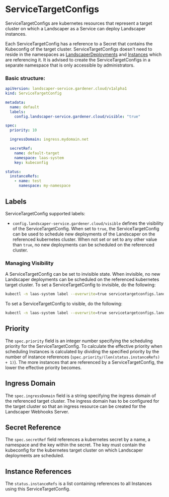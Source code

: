 <!--
SPDX-FileCopyrightText: 2022 "SAP SE or an SAP affiliate company and Gardener contributors"

SPDX-License-Identifier: Apache-2.0
-->

# ServiceTargetConfigs

ServiceTargetConfigs are kubernetes resources that represent a target cluster on which a Landscaper as a Service can
deploy Landscaper instances.

Each ServiceTargetConfig has a reference to a Secret that contains the Kubeconfig of the target cluster.
ServiceTargetConfigs doesn't need to reside in the namespaces as [LandscaperDeployments](LandscaperDeployments.md) and [Instances](Instances.md) which are referencing it.
It is advised to create the ServiceTargetConfigs in a separate namespace that is only accessible by administrators.

### Basic structure:

````yaml
apiVersion: landscaper-service.gardener.cloud/v1alpha1
kind: ServiceTargetConfig

metadata:
  name: default
  labels:
    config.landscaper-service.gardener.cloud/visible: "true"

spec:
  priority: 10

  ingressDomain: ingress.mydomain.net

  secretRef:
    name: default-target
    namespace: laas-system
    key: kubeconfig

status:
  instanceRefs:
    - name: test
      namespace: my-namespace
````

## Labels

ServiceTargetConfig supported labels:

* `config.landscaper-service.gardener.cloud/visible` defines the visibility of the ServiceTargetConfig. 
When set to `true`, the ServiceTargetConfig can be used to schedule new deployments of the Landscaper on the referenced kubernetes cluster.
When not set or set to any other value than `true`, no new deployments can be scheduled on the referenced cluster.

### Managing Visibility

A ServiceTargetConfig can be set to invisible state. When invisible, no new Landscaper deployments can be scheduled on the referenced kubernetes target cluster.
To set a ServiceTargetConfig to invisible, do the following:

```sh
kubectl -n laas-system label --overwrite=true servicetargetconfigs.landscaper-service.gardener.cloud default config.landscaper-service.gardener.cloud/visible=false
```

To set a ServiceTargetConfig to visible, do the following:

```sh
kubectl -n laas-system label --overwrite=true servicetargetconfigs.landscaper-service.gardener.cloud default config.landscaper-service.gardener.cloud/visible=true
```

## Priority

The `spec.priority` field is an integer number specifying the scheduling priority for the ServiceTargetConfig. 
To calculate the effective priority when scheduling Instances is calculated by dividing the specified priority by the number of instance references
(`spec.priority/(len(status.instanceRefs) + 1)`).
The more instances that are referenced by a ServiceTargetConfig, the lower the effective priority becomes.

## Ingress Domain

The `spec.ingressDomain` field is a string specifying the ingress domain of the referenced target cluster.
The ingress domain has to be configured for the target cluster so that an ingress resource can be created for the Landscaper Webhooks Server.

## Secret Reference

The `spec.secretRef` field references a kubernetes secret by a name, a namespace and the key within the secret.
The key must contain the kubeconfig for the kubernetes target cluster on which Landscaper deployments are scheduled.


## Instance References

The `status.instanceRefs` is a list containing references to all Instances using this ServiceTargetConfig.
